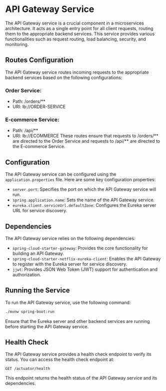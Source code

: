 # API Gateway Service

The API Gateway service is a crucial component in a microservices architecture. It acts as a single entry point for all client requests, routing them to the appropriate backend services. This service provides various functionalities such as request routing, load balancing, security, and monitoring.

## Routes Configuration
The API Gateway service routes incoming requests to the appropriate backend services based on the following configurations:

### Order Service:

- Path: /orders/**
- URI: lb://ORDER-SERVICE

### E-commerce Service:

- Path: /api/**
- URI: lb://ECOMMERCE
These routes ensure that requests to /orders/** are directed to the Order Service and requests to /api/** are directed to the E-commerce Service.


## Configuration

The API Gateway service can be configured using the `application.properties` file. Here are some key configuration properties:

- `server.port`: Specifies the port on which the API Gateway service will run.
- `spring.application.name`: Sets the name of the API Gateway service.
- `eureka.client.serviceUrl.defaultZone`: Configures the Eureka server URL for service discovery.

## Dependencies

The API Gateway service relies on the following dependencies:

- `spring-cloud-starter-gateway`: Provides the core functionality for building an API Gateway.
- `spring-cloud-starter-netflix-eureka-client`: Enables the API Gateway to register with the Eureka server for service discovery.
- `jjwt`: Provides JSON Web Token (JWT) support for authentication and authorization.

## Running the Service

To run the API Gateway service, use the following command:

```bash
./mvnw spring-boot:run
```

Ensure that the Eureka server and other backend services are running before starting the API Gateway service.

## Health Check

The API Gateway service provides a health check endpoint to verify its status. You can access the health check endpoint at:

```
GET /actuator/health
```

This endpoint returns the health status of the API Gateway service and its dependencies.
